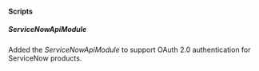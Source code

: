
#### Scripts
##### ServiceNowApiModule
Added the *ServiceNowApiModule* to support OAuth 2.0 authentication for ServiceNow products.
